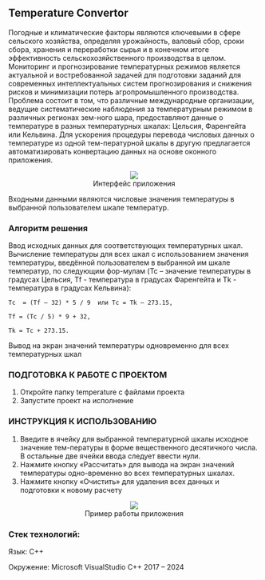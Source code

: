 ## Temperature Convertor

Погодные и климатические факторы являются ключевыми в сфере сельского хозяйства, определяя урожайность, валовый сбор, сроки сбора, хранения и переработки сырья и в конечном итоге эффективность сельскохозяйственного производства в целом.
Мониторинг и прогнозирование температурных режимов является актуальной и востребованной задачей для подготовки заданий для современных интеллектуальных систем прогнозирования и снижения рисков и минимизации потерь агропромышленного производства.
Проблема состоит в том, что различные международные организации, ведущие систематические наблюдения за температурным режимом в различных регионах зем-ного шара, предоставляют данные о температуре в разных температурных шкалах: Цельсия, Фаренгейта или Кельвина.
Для ускорения процедуры перевода числовых данных о температуре из одной тем-пературной шкалы в другую предлагается автоматизировать конвертацию данных на основе оконного приложения.

 <p align="center">
  <img src="https://github.com/Digital-Department-Vavilov-University/Temperature-Convertor/assets/135830345/7bce11e8-533c-4a8e-8bad-f1cd722f5e3b"><br>
  Интерфейс приложения
</p>

Входными данными являются числовые значения температуры в выбранной пользователем шкале температур.

### Алгоритм решения

Ввод исходных данных для соответствующих температурных шкал.
Вычисление температуры для всех шкал с использованием значения температуры, введённой пользователем в выбранной им шкале температур, по следующим фор-мулам (Tc – значение температуры в градусах Цельсия,  Tf - температура в градусах Фаренгейта и Tk - температура в градусах Кельвина):

`Tc  = (Tf – 32) * 5 / 9  или Tc = Tk – 273.15,`

`Tf = (Tc / 5) * 9 + 32,`

`Tk = Tc + 273.15.`

Вывод на экран значений температуры одновременно для всех температурных шкал

### ПОДГОТОВКА К РАБОТЕ С ПРОЕКТОМ

1.	Откройте папку temperature с файлами проекта
2.	Запустите проект на исполнение

### ИНСТРУКЦИЯ К ИСПОЛЬЗОВАНИЮ

1.	Введите в ячейку для выбранной температурной шкалы исходное значение тем-пературы в форме вещественного десятичного числа. В остальные две ячейки ввода следует ввести нули.
2.	Нажмите кнопку «Рассчитать» для вывода на экран значений температуры одно-временно во всех температурных шкалах.
3.	Нажмите кнопку «Очистить» для удаления всех данных и подготовки к новому расчету 

<p align="center">
  <img src="https://github.com/Digital-Department-Vavilov-University/Temperature-Convertor/assets/135830345/7bdfd82e-8499-4a52-97c0-c749bec65f74"><br>
  Пример работы приложения
</p>

### Стек технологий:

Язык: C++

Окружение: Microsoft VisualStudio C++ 2017 – 2024
